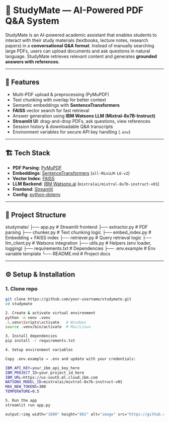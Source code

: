 # 📘 StudyMate — AI-Powered PDF Q&A System

StudyMate is an AI-powered academic assistant that enables students to interact with their study materials (textbooks, lecture notes, research papers) in a **conversational Q&A format**. Instead of manually searching large PDFs, users can upload documents and ask questions in natural language. StudyMate retrieves relevant content and generates **grounded answers with references**.

---

## 🚀 Features

- Multi-PDF upload & preprocessing (PyMuPDF)
- Text chunking with overlap for better context
- Semantic embeddings with **SentenceTransformers**
- **FAISS** vector search for fast retrieval
- Answer generation using **IBM Watsonx LLM (Mixtral-8x7B-Instruct)**
- **Streamlit UI**: drag-and-drop PDFs, ask questions, view references
- Session history & downloadable Q&A transcripts
- Environment variables for secure API key handling (`.env`)

---

## 🏗️ Tech Stack

- **PDF Parsing**: [PyMuPDF](https://pymupdf.readthedocs.io/)
- **Embeddings**: [SentenceTransformers](https://www.sbert.net/) (`all-MiniLM-L6-v2`)
- **Vector Index**: [FAISS](https://github.com/facebookresearch/faiss)
- **LLM Backend**: [IBM Watsonx.ai](https://www.ibm.com/cloud/watsonx) (`mistralai/mixtral-8x7b-instruct-v01`)
- **Frontend**: [Streamlit](https://streamlit.io/)
- **Config**: [python-dotenv](https://pypi.org/project/python-dotenv/)

---

## 📂 Project Structure

studymate/
├── app.py # Streamlit frontend
├── extractor.py # PDF parsing
├── chunker.py # Text chunking logic
├── embed_index.py # Embedding + FAISS index
├── retriever.py # Query retrieval logic
├── llm_client.py # Watsonx integration
├── utils.py # Helpers (env loader, logging)
├── requirements.txt # Dependencies
├── .env.example # Env variable template
└── README.md # Project docs


---

## ⚙️ Setup & Installation

### 1. Clone repo
```bash
git clone https://github.com/your-username/studymate.git
cd studymate

2. Create & activate virtual environment
python -m venv .venv
.\.venv\Scripts\activate   # Windows
source .venv/bin/activate  # Mac/Linux

3. Install dependencies
pip install -r requirements.txt

4. Setup environment variables

Copy .env.example → .env and update with your credentials:

IBM_API_KEY=your_ibm_api_key_here
IBM_PROJECT_ID=your_project_id_here
IBM_URL=https://us-south.ml.cloud.ibm.com
WATSONX_MODEL_ID=mistralai/mixtral-8x7b-instruct-v01
MAX_NEW_TOKENS=300
TEMPERATURE=0.5

5. Run the app
streamlit run app.py

output:<img width="1600" height="862" alt="image" src="https://github.com/user-attachments/assets/c958325e-4c9d-4992-a189-f469c999dc53" />
